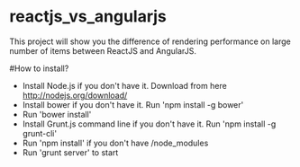 # reactjs_vs_angularjs
This project will show you the difference of rendering performance on large number of items between ReactJS and AngularJS.

#How to install?

- Install Node.js if you don't have it. Download from here http://nodejs.org/download/
- Install bower if you don't have it. Run 'npm install -g bower'
- Run 'bower install'
- Install Grunt.js command line if you don't have it. Run 'npm install -g grunt-cli'
- Run 'npm install' if you don't have /node_modules
- Run 'grunt server' to start
